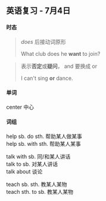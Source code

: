 ## 英语复习 - 7月4日

#### 时态

> *does* 后接动词原形
>
> What club does he **want** to join?

> 表示**否定**或**疑问**， and 要换成 or
>
> I can't sing **or** dance.

#### 单词

center 中心




#### 词组

help sb. do sth. 帮助某人做某事  
help sb. with sth. 帮助某人某事  

talk with sb. 同/和某人讲话  
talk to sb. 对某人讲话  
talk about 谈论

teach sb. sth. 教某人某物  
teach sth. to sb. 教某人某物



